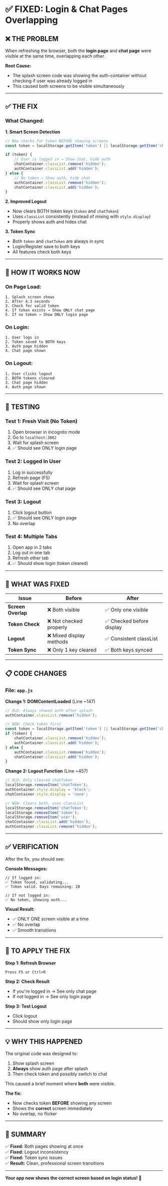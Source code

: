 # ✅ FIXED: Login & Chat Pages Overlapping

## ❌ THE PROBLEM

When refreshing the browser, both the **login page** and **chat page** were visible at the same time, overlapping each other.

**Root Cause:**
- The splash screen code was showing the auth-container without checking if user was already logged in
- This caused both screens to be visible simultaneously

---

## ✅ THE FIX

### **What Changed:**

**1. Smart Screen Detection**
```javascript
// Now checks for token BEFORE showing screens
const token = localStorage.getItem('token') || localStorage.getItem('chatToken');

if (token) {
    // User is logged in → Show chat, hide auth
    chatContainer.classList.remove('hidden');
    authContainer.classList.add('hidden');
} else {
    // No token → Show auth, hide chat
    authContainer.classList.remove('hidden');
    chatContainer.classList.add('hidden');
}
```

**2. Improved Logout**
- Now clears BOTH token keys (`token` and `chatToken`)
- Uses `classList` consistently (instead of mixing with `style.display`)
- Properly shows auth and hides chat

**3. Token Sync**
- Both `token` and `chatToken` are always in sync
- Login/Register save to both keys
- All features check both keys

---

## 🎯 HOW IT WORKS NOW

### **On Page Load:**
```
1. Splash screen shows
2. After 4.3 seconds
3. Check for valid token
4. If token exists → Show ONLY chat page
5. If no token → Show ONLY login page
```

### **On Login:**
```
1. User logs in
2. Token saved to BOTH keys
3. Auth page hidden
4. Chat page shown
```

### **On Logout:**
```
1. User clicks logout
2. BOTH tokens cleared
3. Chat page hidden
4. Auth page shown
```

---

## 🧪 TESTING

### **Test 1: Fresh Visit (No Token)**
1. Open browser in incognito mode
2. Go to `localhost:3002`
3. Wait for splash screen
4. ✅ Should see ONLY login page

### **Test 2: Logged In User**
1. Log in successfully
2. Refresh page (F5)
3. Wait for splash screen
4. ✅ Should see ONLY chat page

### **Test 3: Logout**
1. Click logout button
2. ✅ Should see ONLY login page
3. No overlap

### **Test 4: Multiple Tabs**
1. Open app in 2 tabs
2. Log out in one tab
3. Refresh other tab
4. ✅ Should show login (token cleared)

---

## 🔧 WHAT WAS FIXED

| Issue | Before | After |
|-------|--------|-------|
| **Screen Overlap** | ❌ Both visible | ✅ Only one visible |
| **Token Check** | ❌ Not checked properly | ✅ Checked before display |
| **Logout** | ❌ Mixed display methods | ✅ Consistent classList |
| **Token Sync** | ❌ Only 1 key cleared | ✅ Both keys synced |

---

## 📋 CODE CHANGES

### **File: `app.js`**

**Change 1: DOMContentLoaded** (Line ~147)
```javascript
// OLD: Always showed auth after splash
authContainer.classList.remove('hidden');

// NEW: Check token first
const token = localStorage.getItem('token') || localStorage.getItem('chatToken');
if (token) {
    chatContainer.classList.remove('hidden');
    authContainer.classList.add('hidden');
} else {
    authContainer.classList.remove('hidden');
    chatContainer.classList.add('hidden');
}
```

**Change 2: Logout Function** (Line ~457)
```javascript
// OLD: Only cleared chatToken
localStorage.removeItem('chatToken');
authContainer.style.display = 'block';
chatContainer.style.display = 'none';

// NEW: Clears both, uses classList
localStorage.removeItem('chatToken');
localStorage.removeItem('token');
localStorage.removeItem('user');
chatContainer.classList.add('hidden');
authContainer.classList.remove('hidden');
```

---

## ✅ VERIFICATION

After the fix, you should see:

**Console Messages:**
```
// If logged in:
✅ Token found, validating...
✅ Token valid. Days remaining: 28

// If not logged in:
✅ No token, showing auth...
```

**Visual Result:**
- ✅ ONLY ONE screen visible at a time
- ✅ No overlap
- ✅ Smooth transitions

---

## 🚀 TO APPLY THE FIX

**Step 1: Refresh Browser**
```
Press F5 or Ctrl+R
```

**Step 2: Check Result**
- If you're logged in → See only chat page
- If not logged in → See only login page

**Step 3: Test Logout**
- Click logout
- Should show only login page

---

## 💡 WHY THIS HAPPENED

The original code was designed to:
1. Show splash screen
2. **Always** show auth page after splash
3. Then check token and possibly switch to chat

This caused a brief moment where **both** were visible.

**The fix:**
- Now checks token **BEFORE** showing any screen
- Shows the **correct** screen immediately
- No overlap, no flicker

---

## 🎯 SUMMARY

✅ **Fixed:** Both pages showing at once  
✅ **Fixed:** Logout inconsistency  
✅ **Fixed:** Token sync issues  
✅ **Result:** Clean, professional screen transitions

---

**Your app now shows the correct screen based on login status! 🎉**
